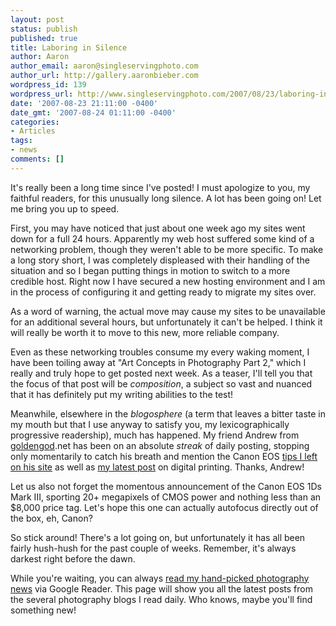 ```yaml
---
layout: post
status: publish
published: true
title: Laboring in Silence
author: Aaron
author_email: aaron@singleservingphoto.com
author_url: http://gallery.aaronbieber.com
wordpress_id: 139
wordpress_url: http://www.singleservingphoto.com/2007/08/23/laboring-in-silence/
date: '2007-08-23 21:11:00 -0400'
date_gmt: '2007-08-24 01:11:00 -0400'
categories:
- Articles
tags:
- news
comments: []
---
```

It's really been a long time since I've posted! I must apologize to you,
my faithful readers, for this unusually long silence. A lot has been
going on! Let me bring you up to speed.

First, you may have noticed that just about one week ago my sites went
down for a full 24 hours. Apparently my web host suffered some kind of a
networking problem, though they weren't able to be more specific. To
make a long story short, I was completely displeased with their handling
of the situation and so I began putting things in motion to switch to a
more credible host. Right now I have secured a new hosting environment
and I am in the process of configuring it and getting ready to migrate
my sites over.

As a word of warning, the actual move may cause my sites to be
unavailable for an additional several hours, but unfortunately it can't
be helped. I think it will really be worth it to move to this new, more
reliable company.

Even as these networking troubles consume my every waking moment, I have
been toiling away at "Art Concepts in Photography Part 2," which I
really and truly hope to get posted next week. As a teaser, I'll tell
you that the focus of that post will be _composition_, a subject so
vast and nuanced that it has definitely put my writing abilities to the
test!

Meanwhile, elsewhere in the _blogosphere_ (a term that leaves a bitter
taste in my mouth but that I use anyway to satisfy you, my
lexicographically progressive readership), much has happened. My friend
Andrew from [goldengod](http://www.goldengod).net has been on an absolute
_streak_ of daily posting, stopping only momentarily to catch his
breath and mention the Canon EOS [tips I left on his
site](http://www.goldengod.net/2007/08/12/your-best-camera-specific-photography-tips/)
as well as [my latest
post](http://www.goldengod.net/2007/08/22/link-roundup-headless-chicken-edition/)
on digital printing. Thanks, Andrew!

Let us also not forget the momentous announcement of the Canon EOS 1Ds
Mark III, sporting 20+ megapixels of CMOS power and nothing less than an
\$8,000 price tag. Let's hope this one can actually autofocus directly
out of the box, eh, Canon?

So stick around! There's a lot going on, but unfortunately it has all
been fairly hush-hush for the past couple of weeks. Remember, it's
always darkest right before the dawn.

While you're waiting, you can always [read my hand-picked photography
news](http://www.google.com/reader/shared/user/15563285598058491045/label/photography)
via Google Reader. This page will show you all the latest posts from the
several photography blogs I read daily. Who knows, maybe you'll find
something new!

